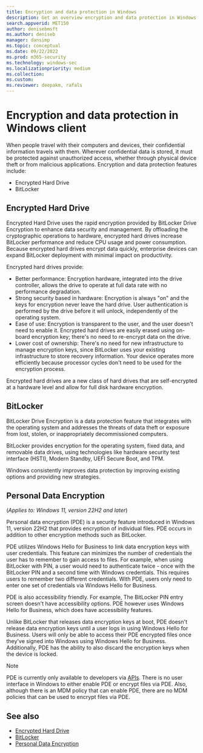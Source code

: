 ```yaml
---
title: Encryption and data protection in Windows
description: Get an overview encryption and data protection in Windows 11 and Windows 10
search.appverid: MET150 
author: denisebmsft
ms.author: deniseb
manager: dansimp 
ms.topic: conceptual
ms.date: 09/22/2022
ms.prod: m365-security
ms.technology: windows-sec
ms.localizationpriority: medium
ms.collection: 
ms.custom: 
ms.reviewer: deepakm, rafals  
---
```


# Encryption and data protection in Windows client

When people travel with their computers and devices, their confidential information travels with them. Wherever confidential data is stored, it must be protected against unauthorized access, whether through physical device theft or from malicious applications. 
Encryption and data protection features include:

- Encrypted Hard Drive
- BitLocker

## Encrypted Hard Drive

Encrypted Hard Drive uses the rapid encryption provided by BitLocker Drive Encryption to enhance data security and management.
By offloading the cryptographic operations to hardware, encrypted hard drives increase BitLocker performance and reduce CPU usage and power consumption. Because encrypted hard drives encrypt data quickly, enterprise devices can expand BitLocker deployment with minimal impact on productivity.

Encrypted hard drives provide:

- Better performance: Encryption hardware, integrated into the drive controller, allows the drive to operate at full data rate with no performance degradation.
- Strong security based in hardware: Encryption is always "on" and the keys for encryption never leave the hard drive. User authentication is performed by the drive before it will unlock, independently of the operating system.
- Ease of use: Encryption is transparent to the user, and the user doesn't need to enable it. Encrypted hard drives are easily erased using on-board encryption key; there's no need to re-encrypt data on the drive.
- Lower cost of ownership: There's no need for new infrastructure to manage encryption keys, since BitLocker uses your existing infrastructure to store recovery information. Your device operates more efficiently because processor cycles don't need to be used for the encryption process.

Encrypted hard drives are a new class of hard drives that are self-encrypted at a hardware level and allow for full disk hardware encryption. 

## BitLocker

BitLocker Drive Encryption is a data protection feature that integrates with the operating system and addresses the threats of data theft or exposure from lost, stolen, or inappropriately decommissioned computers. 

BitLocker provides encryption for the operating system, fixed data, and removable data drives, using technologies like hardware security test interface (HSTI), Modern Standby, UEFI Secure Boot, and TPM. 

Windows consistently improves data protection by improving existing options and providing new strategies.

## Personal Data Encryption
<!-- Max 5963468 OS 32516487 -->
(*Applies to: Windows 11, version 22H2 and later*)

Personal data encryption (PDE) is a security feature introduced in Windows 11, version 22H2 that provides encryption of individual files. PDE occurs in addition to other encryption methods such as BitLocker.

PDE utilizes Windows Hello for Business to link data encryption keys with user credentials. This feature can minimizes the number of credentials the user has to remember to gain access to files. For example, when using BitLocker with PIN, a user would need to authenticate twice - once with the BitLocker PIN and a second time with Windows credentials. This requires users to remember two different credentials. With PDE, users only need to enter one set of credentials via Windows Hello for Business.

PDE is also accessibility friendly. For example, The BitLocker PIN entry screen doesn't have accessibility options. PDE however uses Windows Hello for Business, which does have accessibility features.

Unlike BitLocker that releases data encryption keys at boot, PDE doesn't release data encryption keys until a user logs in using Windows Hello for Business. Users will only be able to access their PDE encrypted files once they've signed into Windows using Windows Hello for Business. Additionally, PDE has the ability to also discard the encryption keys when the device is locked.

> [!NOTE]
> PDE is currently only available to developers via [APIs](/uwp/api/windows.security.dataprotection.userdataprotectionmanager.md). There is no user interface in Windows to either enable PDE or encrypt files via PDE. Also, although there is an MDM policy that can enable PDE, there are no MDM policies that can be used to encrypt files via PDE.

## See also

- [Encrypted Hard Drive](information-protection/encrypted-hard-drive.md)
- [BitLocker](information-protection/bitlocker/bitlocker-overview.md)
- [Personal Data Encryption](information-protection/personal-data-encryption.md)
